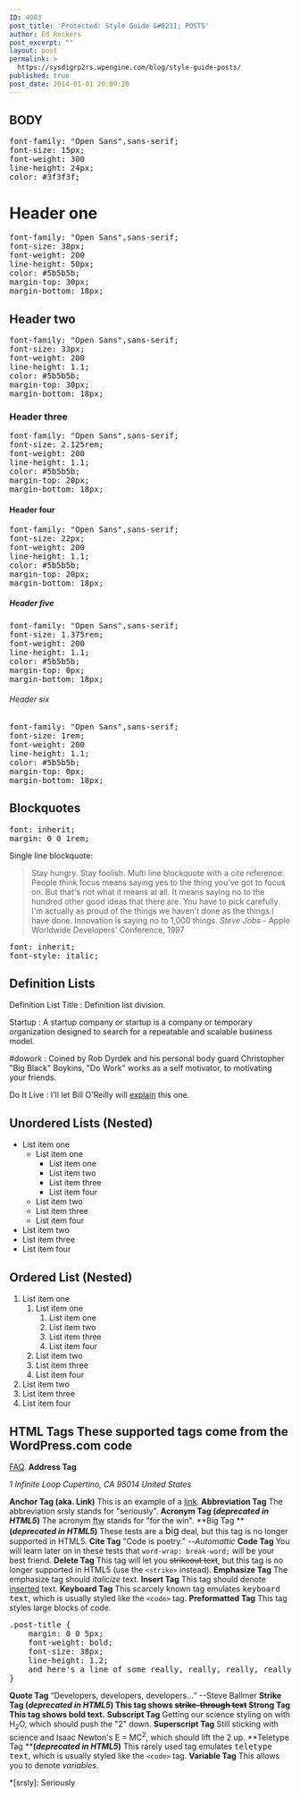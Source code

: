 ```yaml
---
ID: 4003
post_title: 'Protected: Style Guide &#8211; POSTS'
author: Ed Reckers
post_excerpt: ""
layout: post
permalink: >
  https://sysdigrp2rs.wpengine.com/blog/style-guide-posts/
published: true
post_date: 2014-01-01 20:09:20
---
```

## BODY

<pre>font-family: "Open Sans",sans-serif;
font-size: 15px;
font-weight: 300
line-height: 24px;
color: #3f3f3f;
</pre>

# Header one

<pre>font-family: "Open Sans",sans-serif;
font-size: 38px;
font-weight: 200
line-height: 50px;
color: #5b5b5b;
margin-top: 30px;
margin-bottom: 18px;
</pre>

## Header two

<pre>font-family: "Open Sans",sans-serif;
font-size: 33px;
font-weight: 200
line-height: 1.1;
color: #5b5b5b;
margin-top: 30px;
margin-bottom: 18px;
</pre>

### Header three

<pre>font-family: "Open Sans",sans-serif;
font-size: 2.125rem;
font-weight: 200
line-height: 1.1;
color: #5b5b5b;
margin-top: 20px;
margin-bottom: 18px;
</pre>

#### Header four

<pre>font-family: "Open Sans",sans-serif;
font-size: 22px;
font-weight: 200
line-height: 1.1;
color: #5b5b5b;
margin-top: 20px;
margin-bottom: 18px;
</pre>

##### Header five

<pre>font-family: "Open Sans",sans-serif;
font-size: 1.375rem;
font-weight: 200
line-height: 1.1;
color: #5b5b5b;
margin-top: 0px;
margin-bottom: 18px;
</pre>

###### Header six

<pre>font-family: "Open Sans",sans-serif;
font-size: 1rem;
font-weight: 200
line-height: 1.1;
color: #5b5b5b;
margin-top: 0px;
margin-bottom: 18px;
</pre>

## Blockquotes

<pre>font: inherit;
margin: 0 0 1rem;
</pre> Single line blockquote: 

> Stay hungry. Stay foolish. Multi line blockquote with a cite reference: 
> People think focus means saying yes to the thing you've got to focus on. But that's not what it means at all. It means saying no to the hundred other good ideas that there are. You have to pick carefully. I'm actually as proud of the things we haven't done as the things I have done. Innovation is saying no to 1,000 things. <cite>Steve Jobs</cite> - Apple Worldwide Developers' Conference, 1997 
<pre>font: inherit;
font-style: italic;
</pre>

## Definition Lists

Definition List Title
:   Definition list division.

Startup
:   A startup company or startup is a company or temporary organization designed to search for a repeatable and scalable business model.

#dowork
:   Coined by Rob Dyrdek and his personal body guard Christopher "Big Black" Boykins, "Do Work" works as a self motivator, to motivating your friends.

Do It Live
:   I'll let Bill O'Reilly will [explain][1] this one.

## Unordered Lists (Nested)

*   List item one 
    *   List item one 
        *   List item one
        *   List item two
        *   List item three
        *   List item four
    *   List item two
    *   List item three
    *   List item four
*   List item two
*   List item three
*   List item four

## Ordered List (Nested)

1.  List item one 
    1.  List item one 
        1.  List item one
        2.  List item two
        3.  List item three
        4.  List item four
    2.  List item two
    3.  List item three
    4.  List item four
2.  List item two
3.  List item three
4.  List item four

## HTML Tags These supported tags come from the WordPress.com code 

[FAQ][2]. **Address Tag** <address>
  1 Infinite Loop Cupertino, CA 95014 United States
</address>

**Anchor Tag (aka. Link)** This is an example of a [link][3]. **Abbreviation Tag** The abbreviation srsly stands for "seriously". **Acronym Tag (*deprecated in HTML5*)** The acronym <acronym title="For The Win">ftw</acronym> stands for "for the win". **Big Tag ****(*deprecated in HTML5*)** These tests are a <big>big</big> deal, but this tag is no longer supported in HTML5. **Cite Tag** "Code is poetry." --<cite>Automattic</cite> **Code Tag** You will learn later on in these tests that `word-wrap: break-word;` will be your best friend. **Delete Tag** This tag will let you <del>strikeout text</del>, but this tag is no longer supported in HTML5 (use the `<strike>` instead). **Emphasize Tag** The emphasize tag should *italicize* text. **Insert Tag** This tag should denote <ins>inserted</ins> text. **Keyboard Tag** This scarcely known tag emulates <kbd>keyboard text</kbd>, which is usually styled like the `<code>` tag. **Preformatted Tag** This tag styles large blocks of code. 
<pre>.post-title {
	margin: 0 0 5px;
	font-weight: bold;
	font-size: 38px;
	line-height: 1.2;
	and here's a line of some really, really, really, really long text, just to see how the PRE tag handles it and to find out how it overflows;
}</pre>

**Quote Tag** <q>Developers, developers, developers...</q> --Steve Ballmer **Strike Tag ****(*deprecated in HTML5*)** This tag shows <span style="text-decoration:line-through;">strike-through text</span> **Strong Tag** This tag shows **bold**** text.** **Subscript Tag** Getting our science styling on with H<sub>2</sub>O, which should push the "2" down. **Superscript Tag** Still sticking with science and Isaac Newton's E = MC<sup>2</sup>, which should lift the 2 up. **Teletype Tag ****(*deprecated in HTML5*)** This rarely used tag emulates <tt>teletype text</tt>, which is usually styled like the `<code>` tag. **Variable Tag** This allows you to denote <var>variables</var>.

 [1]: https://www.youtube.com/watch?v=O_HyZ5aW76c "We'll Do It Live"
 [2]: http://en.support.wordpress.com/code/ "Code"
 [3]: http://apple.com "Apple"

 *[srsly]: Seriously